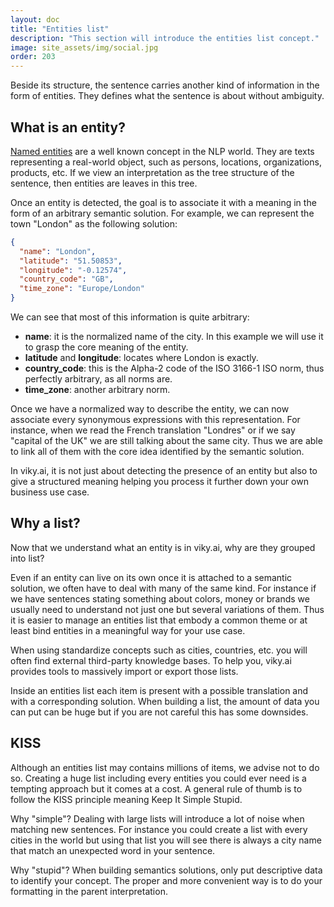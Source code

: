 ```yaml
---
layout: doc
title: "Entities list"
description: "This section will introduce the entities list concept."
image: site_assets/img/social.jpg
order: 203
---
```


Beside its structure, the sentence carries another kind of information in the form of entities. They defines what the sentence is about without ambiguity.


## What is an entity?

[Named entities](https://en.wikipedia.org/wiki/Named_entity) are a well known concept in the NLP world. They are texts representing a real-world object, such as persons, locations, organizations, products, etc. If we view an interpretation as the tree structure of the sentence, then entities are leaves in this tree.

Once an entity is detected, the goal is to associate it with a meaning in the form of an arbitrary semantic solution. For example, we can represent the town "London" as the following solution:

```json
{
  "name": "London",
  "latitude": "51.50853",
  "longitude": "-0.12574",
  "country_code": "GB",
  "time_zone": "Europe/London"
}
```

We can see that most of this information is quite arbitrary:

* **name**: it is the normalized name of the city. In this example we will use it to grasp the core meaning of the entity.
* **latitude** and **longitude**: locates where London is exactly.
* **country_code**: this is the Alpha-2 code of the ISO 3166-1 ISO norm, thus perfectly arbitrary, as all norms are.
* **time_zone**: another arbitrary norm.

Once we have a normalized way to describe the entity, we can now associate every synonymous expressions with this representation. For instance, when we read the French translation "Londres" or if we say "capital of the UK" we are still talking about the same city. Thus we are able to link all of them with the core idea identified by the semantic solution.

In viky.ai, it is not just about detecting the presence of an entity but also to give a structured meaning helping you process it further down your own business use case.


## Why a list?

Now that we understand what an entity is in viky.ai, why are they grouped into list?

Even if an entity can live on its own once it is attached to a semantic solution, we often have to deal with many of the same kind. For instance if we have sentences stating something about colors, money or brands we usually need to understand not just one but several variations of them. Thus it is easier to manage an entities list that embody a common theme or at least bind entities in a meaningful way for your use case.

When using standardize concepts such as cities, countries, etc. you will often find external third-party knowledge bases. To help you, viky.ai provides tools to massively import or export those lists.

Inside an entities list each item is present with a possible translation and with a corresponding solution. When building a list, the amount of data you can put can be huge but if you are not careful this has some downsides.


## KISS

Although an entities list may contains millions of items, we advise not to do so. Creating a huge list including every entities you could ever need is a tempting approach but it comes at a cost. A general rule of thumb is to follow the KISS principle meaning Keep It Simple Stupid.

Why "simple"? Dealing with large lists will introduce a lot of noise when matching new sentences. For instance you could create a list with every cities in the world but using that list you will see there is always a city name that match an unexpected word in your sentence.

Why "stupid"? When building semantics solutions, only put descriptive data to identify your concept. The proper and more convenient way is to do your formatting in the parent interpretation.
